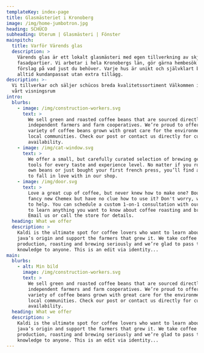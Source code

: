 ```yaml
---
templateKey: index-page
title: Glasmästeriet i Kronoberg
image: /img/home-jumbotron.jpg
heading: SCHÜCO
subheading: Uterum | Glasmästeri | Fönster
mainpitch:
  title: Varför Värends glas
  description: >
    Värends glas är ett lokalt glasmästeri med egen tillverkning av skjut- och
    fasadpartier. Vi arbetar i hela Kronobergs län, gör gärna hembesök och ger
    förslag på vad just du behöver. Varje hus är unikt och självklart bygger vi
    alltid kundanpassat utan extra tillägg. 
description: >-
  Vi tillverkar och säljer schücos breda kvalitetssortiment Välkommen in I vårt
  vårt visningsrum
intro:
  blurbs:
    - image: /img/construction-workers.svg
      text: >
        We sell green and roasted coffee beans that are sourced directly from
        independent farmers and farm cooperatives. We’re proud to offer a
        variety of coffee beans grown with great care for the environment and
        local communities. Check our post or contact us directly for current
        availability.
    - image: /img/cat-window.svg
      text: >
        We offer a small, but carefully curated selection of brewing gear and
        tools for every taste and experience level. No matter if you roast your
        own beans or just bought your first french press, you’ll find a gadget
        to fall in love with in our shop.
    - image: /img/door.svg
      text: >
        Love a great cup of coffee, but never knew how to make one? Bought a
        fancy new Chemex but have no clue how to use it? Don't worry, we’re here
        to help. You can schedule a custom 1-on-1 consultation with our baristas
        to learn anything you want to know about coffee roasting and brewing.
        Email us or call the store for details.
  heading: What we offer
  description: >
    Kaldi is the ultimate spot for coffee lovers who want to learn about their
    java’s origin and support the farmers that grew it. We take coffee
    production, roasting and brewing seriously and we’re glad to pass that
    knowledge to anyone. This is an edit via identity...
main:
  blurbs:
    - alt: Min bild
      image: /img/construction-workers.svg
      text: >
        We sell green and roasted coffee beans that are sourced directly from
        independent farmers and farm cooperatives. We’re proud to offer a
        variety of coffee beans grown with great care for the environment and
        local communities. Check our post or contact us directly for current
        availability.
  heading: What we offer
  description: >
    Kaldi is the ultimate spot for coffee lovers who want to learn about their
    java’s origin and support the farmers that grew it. We take coffee
    production, roasting and brewing seriously and we’re glad to pass that
    knowledge to anyone. This is an edit via identity...
---
```


